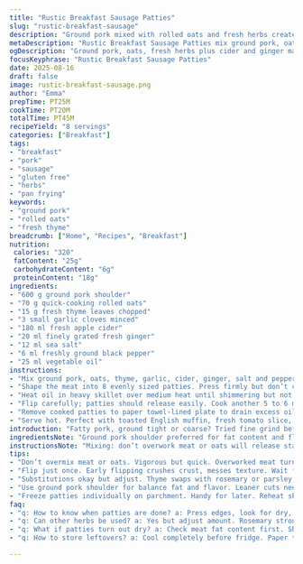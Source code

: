 ```yaml
---
title: "Rustic Breakfast Sausage Patties"
slug: "rustic-breakfast-sausage"
description: "Ground pork mixed with rolled oats and fresh herbs creates a hearty breakfast patty. Ginger and apple cider add brightness while sage is swapped for thyme for a fresh herbal twist. Patties are shaped, chilled, and pan-fried till crisp on the outside, juicy inside. Substitutions suggested for herbs, oats, and liquid. Clear cues given for doneness and texture. Notes on freezing and reheating. Adjust seasoning on the fly. Avoid overmixing for tender texture. Suitable for breakfast sandwiches or served alongside eggs and greens. Gluten free and dairy free as is."
metaDescription: "Rustic Breakfast Sausage Patties mix ground pork, oats, fresh thyme, ginger and apple cider. Overnight rest, medium heat frying for crisp exterior, juicy interior."
ogDescription: "Ground pork, oats, fresh herbs plus cider and ginger make hearty patties. Chill hours, pan fry medium heat. Crisp edges, juicy center. Notes on swaps and freezing."
focusKeyphrase: "Rustic Breakfast Sausage Patties"
date: 2025-08-16
draft: false
image: rustic-breakfast-sausage.png
author: "Emma"
prepTime: PT25M
cookTime: PT20M
totalTime: PT45M
recipeYield: "8 servings"
categories: ["Breakfast"]
tags:
- "breakfast"
- "pork"
- "sausage"
- "gluten free"
- "herbs"
- "pan frying"
keywords:
- "ground pork"
- "rolled oats"
- "fresh thyme"
breadcrumb: ["Home", "Recipes", "Breakfast"]
nutrition: 
 calories: "320"
 fatContent: "25g"
 carbohydrateContent: "6g"
 proteinContent: "18g"
ingredients:
- "600 g ground pork shoulder"
- "70 g quick-cooking rolled oats"
- "15 g fresh thyme leaves chopped"
- "3 small garlic cloves minced"
- "180 ml fresh apple cider"
- "20 ml finely grated fresh ginger"
- "12 ml sea salt"
- "6 ml freshly ground black pepper"
- "25 ml vegetable oil"
instructions:
- "Mix ground pork, oats, thyme, garlic, cider, ginger, salt and pepper vigorously in a large bowl. Use hands or sturdy spoon. Let the mixture rest covered in fridge 4 to 8 hours. This firms mixture and deepens flavor."
- "Shape the meat into 8 evenly sized patties. Press firmly but don’t compact too much. Place on a parchment-lined tray. Option to freeze patties individually now for future use."
- "Heat oil in heavy skillet over medium heat until shimmering but not smoking. Add half the patties. Cook undisturbed about 5 to 6 minutes or until edges look dry and underneath is deep golden brown, gently pressing to check firmness."
- "Flip carefully; patties should release easily. Cook another 5 to 6 minutes. Internal temperature should reach 71°C (160°F) or until juices run clear."
- "Remove cooked patties to paper towel-lined plate to drain excess oil. Repeat with remaining patties, adding more oil if pan looks dry."
- "Serve hot. Perfect with toasted English muffin, fresh tomato slice, leafy greens, or fried egg on top."
introduction: "Fatty pork, ground tight or coarse? Tried fine grind before but it’s dull. Coarse allows texture, bite. Oats soak up fat, keep moist; not flour that turns gummy. Used sage? Swapped for thyme - sharper, fresher, no bitter aftertaste that can sometimes kill subtle pork aroma. Ginger – bright punch that cuts through richness. Apple cider over juice straight from concentrate, for yeasty depth and slight tartness. Overnight chill is key, flavors meld, patties hold shape. Frying best on medium – fat renders slow, edges crisp, interior stays juicy. Flip once only — impatience ruins crust. Smell garlic and thyme mingling, sizzling fat crackle. Done when patties spring back gently, juices clear. Past tries undercooked, mushy texture, no crunch. These are breakfast staples, all day if you want. Freeze extra, reheat on skillet to revive crust. Pork love at breakfast level."
ingredientsNote: "Ground pork shoulder preferred for fat content and flavor but leaner cuts require added fat or risk dryness. Rolled oats absorb moisture, help binding without the rubbery texture of breadcrumbs or flour. Quick oats preferred over steel-cut for quicker hydration but old-fashioned rolled oats ok too. Thyme leaves sliced finely replace sage, for brighter, green notes avoiding bitterness streaks. Garlic adds background warmth, avoid raw taste through long resting. Apple cider original liquid; swap for dry white wine if needed, adjusting salt. Fresh ginger—powder lacks brilliance here, grate finely or mince to evenly distribute pungency. Salt amount adjustable post mix, salt is flavor anchor here. Black pepper fresh cracked, no preground dullness. Vegetable oil neutral; use canola, sunflower or light olive oil. No dairy or egg needed, oats and pork proteins hold patties firm. These swaps and notes are from playing with textures and flavor over years, improving mouthfeel and punch."
instructionsNote: "Mixing: don’t overwork meat or oats will release starch memory and bind too rigid. Vigorous mixing is for even distribution of seasonings and hydration but stop when uniform. Long rest in fridge is not just flavor developing but structural setup for frying. Patty shaping: uniform thickness needed, about 1.5 cm thick, too thin dries fast, too thick risks undercooked center. Use parchment-lined tray for clean freezing or resting, prevents sticking. Frying: wait until oil shimmers before dropping patties in. Medium heat over high prevents burnt crust with raw inside. Pan sound changes from sputtering to steady sear when fat renders properly. Don’t poke or prod too much, patty will crumble if fragile. Flip only when edges crisp and brown, gently nudge to check release. Internal temp with probe or juices clear when pressed indicates doneness; squishy means more cook time. Drain briefly on paper towels to avoid greasy cover. Leftover patties freeze well, reheat in pan or oven for crispness restoration. Resist microwave unless just defrosting. Great for sandwich bases topped with fresh sliced tomato, lettuce or egg; fat and seasoning stand up well to bread and toppings. Experiment by adding chopped fresh parsley or swapping thyme for rosemary, also good but strong. Adjust spice levels by cutting ginger or adding black pepper per personal heat preference. These notes come from countless breakfasts and late-night cravings. The smells alone tell you when to flip or pull from the pan."
tips:
- "Don’t overmix meat or oats. Vigorous but quick. Overworked meat turns tough; oats release starch, bind too stiff. Uniformity is goal. Rest in fridge 4 to 8 hours - not just flavor but structure. Chilling firms shape, helps crust form when frying. Use parchment for shaping, stops sticking, easiest freeze prep. Thickness about 1.5 cm; thin dries, thick stays mushy inside. Medium heat key. Oil must shimmer, not smoke."
- "Flip just once. Early flipping crushes crust, messes texture. Wait for edges to dry and brown, press gently to test firmness. Sound changes from sputter to steady sear when fat renders. Internal temp 71°C or juices run clear. Don’t poke too much, patty can crumble if fragile. After cooking drain on towels. Repeat adding oil if pan looks dry. Skip microwave reheating unless defrosting - lose crust crisp. Reheat skillet works best."
- "Substitutions okay but adjust. Thyme swaps with rosemary or parsley; rosemary stronger, cut quantity. Apple cider can be dry white wine but control salt after. Ginger powder lacks brightness, grate fresh or mince. Ground pepper fresh cracked; preground dulls punch. Quick oats preferred but old-fashioned rolled okay - soak better than steel-cut or flour, no gummy texture. Vegetable oil neutral - canola, sunflower, light olive. No egg or dairy needed, oats + pork proteins bind well."
- "Use ground pork shoulder for balance fat and flavor. Leaner cuts need extra fat or patties dry out. Oats soak fat, keep moist, bind without rubberiness like breadcrumbs. Garlic minced; long fridge rest kills raw taste. Patty shaping even for cooking consistency. Too thick undercooked, too thin dry. Waiting for skillet oil shimmer prevents burnt crust with raw center. Cooking sound shifting means fat rendering right. Flip when edges crisp. Don't prod too much - meat breaks down."
- "Freeze patties individually on parchment. Handy for later. Reheat skillet keeps crust crisp, oven okay too. Avoid microwave to keep texture. Use toasted English muffin, fresh tomato, greens or fried egg for serving. Fat and seasoning stand up well with bread. Spice levels adjustable. Cut ginger for less heat, add black pepper if want more. Fresh herbs chopped fine for brightness, not bitterness. Mix herbs but don’t overdo strong ones. Notes from many breakfasts, trial and error."
faq:
- "q: How to know when patties are done? a: Press edges, look for dry, deep brown color. Flip release easy means crust formed. Internal temp 71°C or (160°F). Juices run clear, no pink. Sound steady sizzle, not sputtering. Use probe or juice test. Don’t poke too much or texture suffers."
- "q: Can other herbs be used? a: Yes but adjust amount. Rosemary stronger than thyme, use less. Parsley milder, adds green freshness but no bitterness. Sage replaced here for sharper herbal note. Experiment but fine chop. Avoid overpowering pork aroma. Herbs affect final taste but balanced is key."
- "q: What if patties turn out dry? a: Check meat fat content first. Shoulder best. Lean needs extra fat addition. Don’t overwork meat, stops juicy texture. Thickness important; too thin dries fast, too thick may undercook. Cook medium heat, not high. Rest in fridge long helps binding and moisture retention. Oats soak fat, help moisture too."
- "q: How to store leftovers? a: Cool completely before fridge. Paper towel lined container reduces oiliness. Patties freeze well individually on parchment; prevent sticking. Reheat skillet or oven for best crust revival. Microwave compromises texture; use only if defrosting. Can thaw in fridge overnight or quick defrost."

---
```

